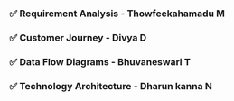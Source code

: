 

### ✅ Requirement Analysis - Thowfeekahamadu M
### ✅ Customer Journey - Divya D
### ✅ Data Flow Diagrams - Bhuvaneswari T
### ✅ Technology Architecture - Dharun kanna N


